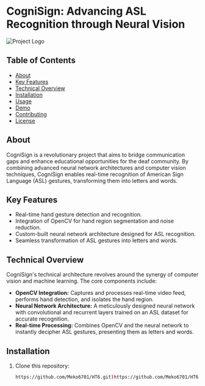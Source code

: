 # CogniSign: Advancing ASL Recognition through Neural Vision

![Project Logo](png-transparent-language-interpretation-american-sign-language-auslan-others-english-hand-logo.png) <!-- Add your project logo -->

## Table of Contents

- [About](#about)
- [Key Features](#key-features)
- [Technical Overview](#technical-overview)
- [Installation](#installation)
- [Usage](#usage)
- [Demo](#demo)
- [Contributing](#contributing)
- [License](#license)

## About

CogniSign is a revolutionary project that aims to bridge communication gaps and enhance educational opportunities for the deaf community. By combining advanced neural network architectures and computer vision techniques, CogniSign enables real-time recognition of American Sign Language (ASL) gestures, transforming them into letters and words.

## Key Features

- Real-time hand gesture detection and recognition.
- Integration of OpenCV for hand region segmentation and noise reduction.
- Custom-built neural network architecture designed for ASL recognition.
- Seamless transformation of ASL gestures into letters and words.

## Technical Overview

CogniSign's technical architecture revolves around the synergy of computer vision and machine learning. The core components include:

- **OpenCV Integration:** Captures and processes real-time video feed, performs hand detection, and isolates the hand region.
- **Neural Network Architecture:** A meticulously designed neural network with convolutional and recurrent layers trained on an ASL dataset for accurate recognition.
- **Real-time Processing:** Combines OpenCV and the neural network to instantly decipher ASL gestures, presenting them as letters and words.

## Installation

1. Clone this repository:
   ```bash
   https://github.com/Meko6701/HT6.git)https://github.com/Meko6701/HT6.git
